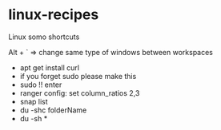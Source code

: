 # linux-recipes
Linux somo shortcuts


Alt + ` => change same type of windows between workspaces

- apt get install curl 
- if you forget sudo please make this
- sudo !! enter
- ranger config: set column_ratios 2,3
- snap list
- du -shc folderName
- du -sh *
